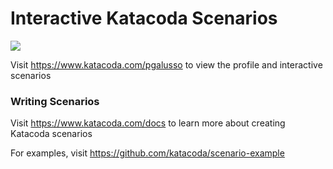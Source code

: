 # Interactive Katacoda Scenarios

[![](http://shields.katacoda.com/katacoda/pgalusso/count.svg)](https://www.katacoda.com/pgalusso "Get your profile on Katacoda.com")

Visit https://www.katacoda.com/pgalusso to view the profile and interactive scenarios

### Writing Scenarios
Visit https://www.katacoda.com/docs to learn more about creating Katacoda scenarios

For examples, visit https://github.com/katacoda/scenario-example
